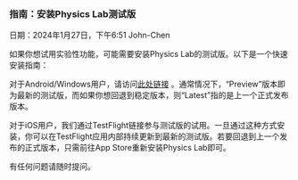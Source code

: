 ### 指南：安装Physics Lab测试版

日期：2024年1月27日，下午6:51 John-Chen

如果你想试用实验性功能，可能需要安装Physics Lab的测试版。以下是一个快速安装指南：

对于Android/Windows用户，请访问[此处链接](https://gitee.com/turtle-sim/physics-lab-issue-tracker/releases) 。通常情况下，“Preview”版本即为最新的测试版，而如果你想回退到稳定版本，则“Latest”指的是上一个正式发布版本。

对于iOS用户，我们通过TestFlight链接参与测试版的试用。一旦通过这种方式安装，你可以在TestFlight应用内部持续更新到最新的测试版。若要回退到上一个发布的正式版本，只需前往App Store重新安装Physics Lab即可。

有任何问题请随时提问。